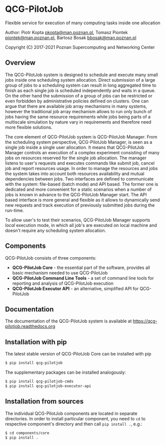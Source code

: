 # QCG-PilotJob
Flexible service for execution of many computing tasks inside one allocation


Author: Piotr Kopta <pkopta@man.poznan.pl>, Tomasz Piontek <piontek@man.poznan.pl>, Bartosz Bosak <bbosak@man.poznan.pl>

Copyright (C) 2017-2021 Poznan Supercomputing and Networking Center


## Overview
The QCG-PilotJob system is designed to schedule and execute many small jobs inside one scheduling system allocation. 
Direct submission of a large group of jobs to a scheduling system can result in long aggregated time to finish as 
each single job is scheduled independently and waits in a queue. On the other hand the submission of a group of jobs 
can be restricted or even forbidden by administrative policies defined on clusters.
One can argue that there are available job array mechanisms in many systems, however the traditional job array 
mechanism allows to run only bunch of jobs having the same resource requirements while jobs being parts of 
a multiscale simulation by nature vary in requirements and therefore need more flexible solutions.

The core element of QCG-PilotJob system is QCG-PilotJob Manager.
From the scheduling system perspective, QCG-PilotJob Manager, is seen as
a single job inside a single user allocation. It means that QCG-PilotJob Manager controls an execution
of a complex experiment consisting of many
jobs on resources reserved for the single job allocation. The manager
listens to user's requests and executes commands like submit job, cancel
job and report resources usage. In order to manage the resources and
jobs the system takes into account both resources availability and
mutual dependencies between jobs. Two interfaces are defined to
communicate with the system: file-based (batch mode) and API based. The former
one is dedicated and more convenient for a static scenarios when a
number of jobs is known in advance to the QCG-PilotJob Manager start.
The API based interface is more general and flexible as it allows to
dynamically send new requests and track execution of previously
submitted jobs during the run-time.

To allow user's to test their scenarios, QCG-PilotJob Manager supports *local* execution mode, in which all job's 
are executed on local machine and doesn't require any scheduling system allocation.

## Components
QCG-PilotJob consists of three components:
* **QCG-PilotJob Core** - the essential part of the software, provides all basic mechanism needed to use QCG-PilotJob
* **QCG-PilotJob Command Line Tools** - a set of command line tools for reporting and analysis of QCG-PilotJob execution
* **QCG-PilotJob Executor API** - an alternative, simplified API for QCG-PilotJob

## Documentation
The documentation of the QCG-PilotJob system is available at https://qcg-pilotjob.readthedocs.org

## Installation with pip

The latest stable version of QCG-PilotJob Core can be installed with pip

```bash
$ pip install qcg-pilotjob
```

The supplementary packages can be installed analogously:

```bash
$ pip install qcg-pilotjob-cmds
$ pip install qcg-pilotjob-executor-api
```

## Installation from sources

The individual QCG-PilotJob components are located in separate directories. In 
 order to install particular component, you need to `cd` to respective component's directory and then call `pip install .`, e.g.:
```bash
$ cd components/core
$ pip install .
```